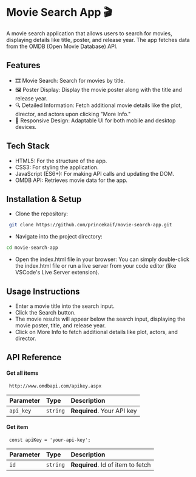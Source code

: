 # Movie Search App 🎬
A movie search application that allows users to search for movies, displaying details like title, poster, and release year. The app fetches data from the OMDB (Open Movie Database) API.

## Features
- 🎞 Movie Search: Search for movies by title.
- 🖼 Poster Display: Display the movie poster along with the title and release year.
- 🔍 Detailed Information: Fetch additional movie details like the plot, director, and actors upon clicking "More Info."
- 🎨 Responsive Design: Adaptable UI for both mobile and desktop devices.


## Tech Stack

- HTML5: For the structure of the app.
- CSS3: For styling the application.
- JavaScript (ES6+): For making API calls and updating the DOM.
- OMDB API: Retrieves movie data for the app.

## Installation & Setup

- Clone the repository:

```bash
 git clone https://github.com/princekaif/movie-search-app.git

```
- Navigate into the project directory:
```bash
cd movie-search-app
```
- Open the index.html file in your browser: You can simply double-click the index.html file or run a live server from your code editor (like VSCode's Live Server extension).


## Usage Instructions

- Enter a movie title into the search input.
- Click the Search button.
- The movie results will appear below the search input, displaying the movie poster, title, and release year.
- Click on More Info to fetch additional details like plot, actors, and director.


## API Reference

#### Get all items

```http
 http://www.omdbapi.com/apikey.aspx
```

| Parameter | Type     | Description                |
| :-------- | :------- | :------------------------- |
| `api_key` | `string` | **Required**. Your API key |

#### Get item

```http
 const apiKey = 'your-api-key';
```

| Parameter | Type     | Description                       |
| :-------- | :------- | :-------------------------------- |
| `id`      | `string` | **Required**. Id of item to fetch |


